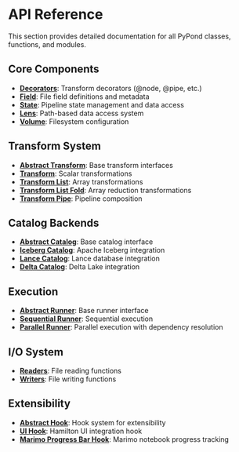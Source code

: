 # API Reference

This section provides detailed documentation for all PyPond classes, functions, and modules.

## Core Components

- **[Decorators](core/decorators.md)**: Transform decorators (@node, @pipe, etc.)
- **[Field](core/field.md)**: File field definitions and metadata
- **[State](core/state.md)**: Pipeline state management and data access
- **[Lens](core/lens.md)**: Path-based data access system
- **[Volume](core/volume.md)**: Filesystem configuration

## Transform System

- **[Abstract Transform](transforms/abstract.md)**: Base transform interfaces
- **[Transform](transforms/transform.md)**: Scalar transformations
- **[Transform List](transforms/transform-list.md)**: Array transformations
- **[Transform List Fold](transforms/transform-list-fold.md)**: Array reduction transformations
- **[Transform Pipe](transforms/transform-pipe.md)**: Pipeline composition

## Catalog Backends

- **[Abstract Catalog](catalogs/abstract.md)**: Base catalog interface
- **[Iceberg Catalog](catalogs/iceberg.md)**: Apache Iceberg integration
- **[Lance Catalog](catalogs/lance.md)**: Lance database integration  
- **[Delta Catalog](catalogs/delta.md)**: Delta Lake integration

## Execution

- **[Abstract Runner](runners/abstract.md)**: Base runner interface
- **[Sequential Runner](runners/sequential.md)**: Sequential execution
- **[Parallel Runner](runners/parallel.md)**: Parallel execution with dependency resolution

## I/O System

- **[Readers](io/readers.md)**: File reading functions
- **[Writers](io/writers.md)**: File writing functions

## Extensibility

- **[Abstract Hook](hooks/abstract.md)**: Hook system for extensibility
- **[UI Hook](hooks/ui.md)**: Hamilton UI integration hook
- **[Marimo Progress Bar Hook](hooks/marimo-progress.md)**: Marimo notebook progress tracking